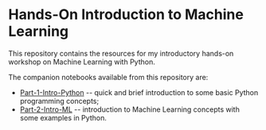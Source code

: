 
# Hands-On Introduction to Machine Learning

This repository contains the resources for my introductory hands-on workshop on Machine Learning with Python.

The companion notebooks available from this repository are:

* [Part-1-Intro-Python](./notebooks/Part-1-Intro-Python.ipynb) -- quick and
  brief introduction to some basic Python programming concepts;
* [Part-2-Intro-ML](./notebooks/Part-2-Intro-ML.ipynb) -- introduction to
  Machine Learning concepts with some examples in Python.

